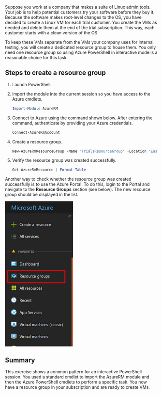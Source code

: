 
Suppose you work at a company that makes a suite of Linux admin tools. Your job is to help potential customers try your software before they buy it. Because the software makes root-level changes to the OS, you have decided to create a Linux VM for each trial customer. You create the VMs as needed and delete them at the end of the trial subscription. This way, each customer starts with a clean version of the OS. 

To keep these VMs separate from the VMs your company uses for internal testing, you will create a dedicated resource group to house them. You only need one resource group so using Azure PowerShell in interactive mode is a reasonable choice for this task.

## Steps to create a resource group

1. Launch PowerShell.

1. Import the module into the current session so you have access to the Azure cmdlets.

   ```powershell
   Import-Module AzureRM
   ```

1. Connect to Azure using the command shown below. After entering the command, authenticate by providing your Azure credentials.

   ```powershell
   Connect-AzureRmAccount
   ```

1. Create a resource group.

    ```powershell
    New-AzureRmResourceGroup -Name "TrialsResourceGroup" -Location "East US"
    ```

1. Verify the resource group was created successfully.

    ```powershell
    Get-AzureRmResource | Format-Table
    ```
Another way to check whether the resource group was created successfully is to use the Azure Portal. To do this, login to the Portal and navigate to the **Resource Groups** section (see below). The new resource group should be displayed in the list.

![Using the Portal to List Resource Groups](../images/6-listing-resource-groups.png)

## Summary
This exercise shows a common pattern for an interactive PowerShell session. You used a standard cmdlet to import the AzureRM module and then the Azure PowerShell cmdlets to perform a specific task. You now have a resource group in your subscription and are ready to create VMs.